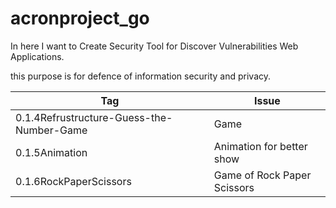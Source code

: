 # acronproject_go

In here I want to Create Security Tool for Discover Vulnerabilities Web Applications.

this purpose is for defence of  information security and privacy.

|Tag                                       |Issue                        |
|------------------------------------------|-----------------------------|
| 0.1.4Refrustructure-Guess-the-Number-Game| Game                        |  
| 0.1.5Animation                           | Animation for better show   |  
| 0.1.6RockPaperScissors                   | Game of Rock Paper Scissors |
